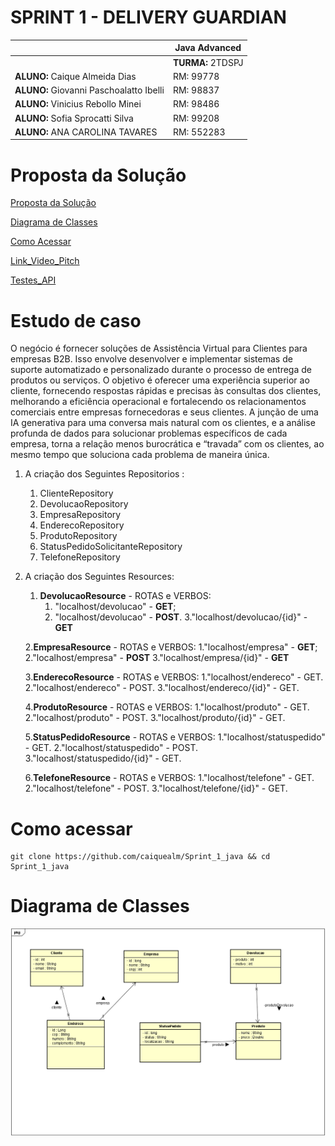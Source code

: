 # SPRINT 1 - DELIVERY GUARDIAN

|          | **Java Advanced** |
|------------------------------------------|-------------------|
|| **TURMA:** 2TDSPJ |
| **ALUNO:** Caique Almeida Dias | RM: 99778        |
| **ALUNO:** Giovanni Paschoalatto Ibelli | RM: 98837     |
| **ALUNO:** Vinicius Rebollo Minei | RM: 98486         |
| **ALUNO:** Sofia Sprocatti Silva | RM: 99208        |
| **ALUNO:** ANA CAROLINA TAVARES | RM: 552283       |


# Proposta da Solução


[Proposta da Solução ](#_Proposta_da_Solução)

[Diagrama de Classes ](#_Diagrama_de_Classes)

[Como Acessar ](#_Como_Acessar)

[Link_Video_Pitch](#_Link_Video_Pitch)

[Testes_API](#_Testes_API)

<a id="#_Proposta_da_Solução"></a>

# Estudo de caso


O negócio é fornecer soluções de Assistência Virtual para Clientes para
empresas B2B. Isso envolve desenvolver e implementar sistemas de suporte
automatizado e personalizado durante o processo de entrega de produtos ou
serviços. O objetivo é oferecer uma experiência superior ao cliente, fornecendo
respostas rápidas e precisas às consultas dos clientes, melhorando a eficiência
operacional e fortalecendo os relacionamentos comerciais entre empresas
fornecedoras e seus clientes.
A junção de uma IA generativa para uma conversa mais natural com os
clientes, e a análise profunda de dados para solucionar problemas específicos
de cada empresa, torna a relação menos burocrática e “travada” com os
clientes, ao mesmo tempo que soluciona cada problema de maneira única.


1. A criação dos Seguintes Repositorios :

   1. ClienteRepository
   2. DevolucaoRepository
   3. EmpresaRepository
   4. EnderecoRepository
   5. ProdutoRepository
   6. StatusPedidoSolicitanteRepository
   7. TelefoneRepository

2. A criação dos Seguintes Resources:

   1. **DevolucaoResource** - ROTAS e VERBOS:
      1. "localhost/devolucao" - **GET**;
      2. "localhost/devolucao" - **POST**.
      3."localhost/devolucao/{id}" - **GET**
   
   2.**EmpresaResource** - ROTAS e VERBOS:
     1."localhost/empresa" - **GET**;
     2."localhost/empresa" - **POST**
     3."localhost/empresa/{id}" - **GET**
   
   3.**EnderecoResource** - ROTAS e VERBOS:
     1."localhost/endereco" - GET.
     2."localhost/endereco" - POST.
     3."localhost/endereco/{id}" - GET.

   4.**ProdutoResource** - ROTAS e VERBOS:
     1."localhost/produto" - GET.
     2."localhost/produto" - POST.
     3."localhost/produto/{id}" - GET.
   
   5.**StatusPedidoResource** - ROTAS e VERBOS:
    1."localhost/statuspedido" - GET.
    2."localhost/statuspedido" - POST.
    3."localhost/statuspedido/{id}" - GET.
   
   6.**TelefoneResource** - ROTAS e VERBOS:
     1."localhost/telefone" - GET.
     2."localhost/telefone" - POST.
     3."localhost/telefone/{id}" - GET.
   

<a id="#_Como_Acessar"></a>

# Como acessar
```shell
git clone https://github.com/caiquealm/Sprint_1_java && cd Sprint_1_java 
```

<a id="_Diagrama_de_Classes"></a>

# Diagrama de Classes
![foto-diagrama.PNG](diagrama_de_classe%2Ffoto-diagrama.PNG)

